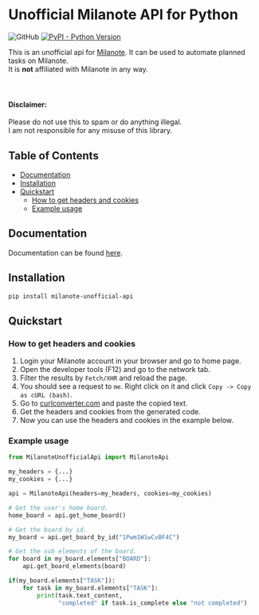 # Unofficial Milanote API for Python

![GitHub](https://img.shields.io/github/license/SerhanCeetin/Milanote-Unofficial-API)
[![PyPI - Python Version](https://img.shields.io/pypi/pyversions/Milanote-Unofficial-API)](https://pypi.org/project/milanote-unofficial-api/)

This is an unofficial api for [Milanote](https://milanote.com/). It can be used to automate planned tasks on Milanote. <br>
It is **not** affiliated with Milanote in any way.<br>
<br>
<br>
#### Disclaimer:
Please do not use this to spam or do anything illegal.<br>
I am not responsible for any misuse of this library.


## Table of Contents

- [Documentation](#documentation)
- [Installation](#installation)
- [Quickstart](#quickstart)
  - [How to get headers and cookies](#how-to-get-headers-and-cookies)
  - [Example usage](#example-usage)

## Documentation

Documentation can be found [here](https://serhanceetin.github.io/Milanote-Unofficial-API/docs).

## Installation

```bash
pip install milanote-unofficial-api
```

## Quickstart

### How to get headers and cookies
1. Login your Milanote account in your browser and go to home page.
2. Open the developer tools (F12) and go to the network tab.
3. Filter the results by `Fetch/XHR` and reload the page.
4. You should see a request to `me`. Right click on it and click `Copy -> Copy as cURL (bash)`.
5. Go to [curlconverter.com](https://curlconverter.com/) and paste the copied text.
6. Get the headers and cookies from the generated code.
7. Now you can use the headers and cookies in the example below.

### Example usage

```python
from MilanoteUnofficialApi import MilanoteApi

my_headers = {...}
my_cookies = {...}

api = MilanoteApi(headers=my_headers, cookies=my_cookies)

# Get the user's home board.
home_board = api.get_home_board()

# Get the board by id.
my_board = api.get_board_by_id("1Pwm1W1wCvBF4C")

# Get the sub elements of the board.
for board in my_board.elements["BOARD"]:
    api.get_board_elements(board)

if(my_board.elements["TASK"]):
    for task in my_board.elements["TASK"]:
        print(task.text_content,
              "completed" if task.is_complete else "not completed")
```
